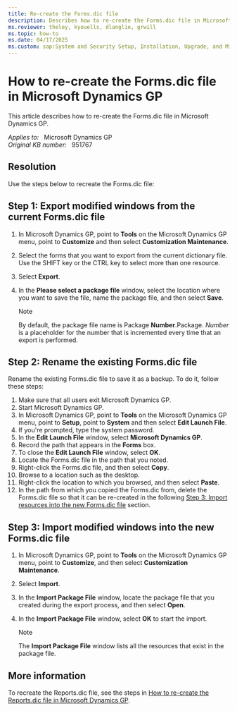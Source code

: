 ```yaml
---
title: Re-create the Forms.dic file
description: Describes how to re-create the Forms.dic file in Microsoft Dynamics GP.
ms.reviewer: theley, kyouells, dlanglie, grwill
ms.topic: how-to
ms.date: 04/17/2025
ms.custom: sap:System and Security Setup, Installation, Upgrade, and Migrations
---
```

# How to re-create the Forms.dic file in Microsoft Dynamics GP

This article describes how to re-create the Forms.dic file in Microsoft Dynamics GP.

_Applies to:_ &nbsp; Microsoft Dynamics GP  
_Original KB number:_ &nbsp; 951767

## Resolution

Use the steps below to recreate the Forms.dic file:

## Step 1: Export modified windows from the current Forms.dic file

1. In Microsoft Dynamics GP, point to **Tools** on the Microsoft Dynamics GP menu, point to **Customize** and then select **Customization Maintenance**.
2. Select the forms that you want to export from the current dictionary file. Use the SHIFT key or the CTRL key to select more than one resource.
3. Select **Export**.
4. In the **Please select a package file** window, select the location where you want to save the file, name the package file, and then select **Save**.

    > [!NOTE]
    > By default, the package file name is Package **Number**.Package. *Number* is a placeholder for the number that is incremented every time that an export is performed.

## Step 2: Rename the existing Forms.dic file

Rename the existing Forms.dic file to save it as a backup. To do it, follow these steps:

1. Make sure that all users exit Microsoft Dynamics GP.
2. Start Microsoft Dynamics GP.
3. In Microsoft Dynamics GP, point to **Tools** on the Microsoft Dynamics GP menu, point to **Setup**, point to **System** and then select **Edit Launch File**.
4. If you're prompted, type the system password.
5. In the **Edit Launch File** window, select **Microsoft Dynamics GP**.
6. Record the path that appears in the **Forms** box.
7. To close the **Edit Launch File** window, select **OK**.
8. Locate the Forms.dic file in the path that you noted.
9. Right-click the Forms.dic file, and then select **Copy**.
10. Browse to a location such as the desktop.
11. Right-click the location to which you browsed, and then select **Paste**.
12. In the path from which you copied the Forms.dic from, delete the Forms.dic file so that it can be re-created in the following [Step 3: Import resources into the new Forms.dic file](#step-3-import-modified-windows-into-the-new-formsdic-file) section.

## Step 3: Import modified windows into the new Forms.dic file

1. In Microsoft Dynamics GP, point to **Tools** on the Microsoft Dynamics GP menu, point to **Customize**, and then select **Customization Maintenance**.
2. Select **Import**.
3. In the **Import Package File** window, locate the package file that you created during the export process, and then select **Open**.
4. In the **Import Package File** window, select **OK** to start the import.

    > [!NOTE]
    > The **Import Package File** window lists all the resources that exist in the package file.

## More information  

To recreate the Reports.dic file, see the steps in [How to re-create the Reports.dic file in Microsoft Dynamics GP](./how-to-re-create-the-reports-dot-dic-file.md).
